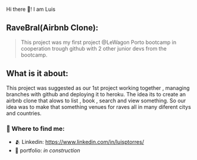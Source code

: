 Hi there 👋! I am Luis

## RaveBral(Airbnb Clone):
> This project was my first project @LeWagon Porto bootcamp in cooperation trough github with 2 other junior devs from the bootcamp.
## What is it about:
<p>
  This project was suggested as our 1st project working together , managing branches with github and deploying it to heroku.
  The idea its to create an airbnb clone that alows to list , book , search and view something. So our idea was to make that 
  something venues for raves all in many diferent citys and countries.
</p>

### 💬 Where to find me:
- 🫂 Linkedin: https://www.linkedin.com/in/luisptorres/
- 📃 portfolio: *in construction*
